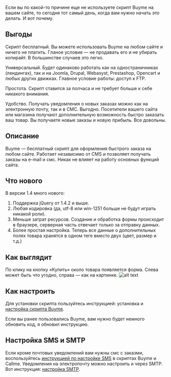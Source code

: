 Если вы по какой-то причине еще не используете скрипт Buyme на вашем сайте, то сегодня тот самый день, когда вам нужно начать это делать. И вот почему.

## Выгоды

Скрипт бесплатный. Вы можете использовать Buyme на любом сайте и ничего не платить. Гланое условие — не продавать его и не убирать копирайт. В большинстве случаев это легко.

Универсальный. Будет одинаково работать как на одностраничниках (лендингах), так и на Joomla, Drupal, Webasyst, Prestashop, Opencart и любых других движках. Главное условие работы: доступ к FTP.

Простота. Скрипт ставится за полчаса и не требует больше к себе никакого внимания.

Удобство. Получать уведомления о новых заказах можно как на электронную почту, так и в СМС.
Выгодно. Посетители вашего сайта или магазина получают дополнительную возможность быстро заказать ваш товар. Вы получаете новые заказы и новую прибыль. Все довольны.

## Описание

Buyme — бесплатный скрипт для оформления быстрого заказа на любом сайте. Работает независимо от CMS и позволяет получать заказы на e-mail и смс. Никак не влияет на работу основных функций сайта.

## Что нового

В версии 1.4 много нового:

1. Поддержка jQuery от 1.4.2 и выше.
2. Любая кодировка (да, utf-8 или win-1251 больше не будут играть никакой роли).
3. Меньше затрат ресурсов. Создание и обработка формы происходит в браузере, серверная часть отвечает только за отправку данных.
4. Более простая настройка. Теперь все данные о дополнительных полях товара хранятся в одном теге вместо двух (цвет, размер и т.д.)

## Как выглядит

По клику на кнопку «Купить» около товара появляется форма. Слева может быть что угодно, справа — как на картинке.
![alt text](http://dedushka.org/img/upl/2014/07/1a79a4d60de6718e8e5b326e338ae533.png "Внешний вид скрипта")

## Как настроить

Для установки скрипта пользуйтесь инструкцией: установка и [настройка скрипта Buyme](http://dedushka.org/kod/5625.html).

Если вы ранее пользовались Buyme, вам нужно будет немного обновить код, я обновил инструкцию.

## Настройка SMS и SMTP

Если кроме почтовых уведомлений вам нужны смс с заказми, воспользуйтесь [инструкцией по настройке SMS](http://dedushka.org/kod/3903.html) в скриптах Buyme и Callme. Уведомления на электропочту можно настроить и через SMTP. Вот инструкция: [настройка SMTP](http://qbx.me/viewtopic.php?t=108).
